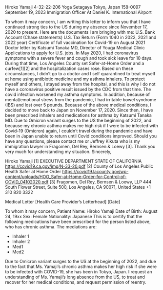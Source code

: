 Hiroko Yamaji 
4-32-22-206 Yoga Setagaya Tokyo, Japan 158-0097
September 19, 2023
Immigration Officer At Daniel K. International Airport


To whom it may concern, 
I am writing this letter to inform you that I have continued strong ties to the US during my absence since November 17, 2020 to present. Here are the documents I am bringing with me:
U.S. Bank Account (Chase statements)
U.S. Tax Return (Form 1040 in 2022, 2021 and 2022 year)
Certificate of full vaccination for Covid-19 on August 2021
Doctor letter by Katsumi Tanaka MD, Director of Youga Medical Clinic
Applications to apply for U.S. jobs. 
In May 2020, I had coronavirus symptoms with a severe fever and cough and took sick leave for 10 days. During that time, Los Angeles County set Safer-at-Home Order and a curfew[1][2] and the hospitalization cases rose. Based on these circumstances, I didn’t go to a doctor and I self quarantined to treat myself at home using antibiotic medicine and my asthma inhalers. To protect myself and others, I stayed away from the hospital, and this is why I do not have a coronavirus positive result issued by the CDC from that time. The covid infection worsened my asthma symptoms. In addition, because of mental/emotional stress from the pandemic, I had irritable bowel syndrome (IBS) and lost over 5 pounds. 
Because of the above medical conditions, I decided to move back to Japan on November 17, 2020. Since then, I have been prescribed inhalers and medications for asthma by Katsumi Tanaka MD.
Due to Omicron variant surges to the US the beginning of 2022, and because my chronic asthma makes me high risk if I were to be infected with Covid-19 (Omicron) again, I couldn’t travel during the pandemic and have been in Japan unable to return until Covid conditions improved. 
Should you have any questions, please contact me or Jeffrey Kikuta who is my immigration lawyer in Fragomen, Del Rey, Bernsen & Loewy [3]. Thank you very much for understanding my situation. 
Sincerely,


Hiroko Yamaji
[1] EXECUTIVE DEPARTMENT STATE OF CALIFORNIA https://covid19.ca.gov/img/N-33-20.pdf
[2] County of Los Angeles Public Health Safer at Home Order https://covid19.lacounty.gov/wp-content/uploads/HOO_Safer-at-Home-Order-for-Control-of-COVID_04102020.pdf 
[3] Fragomen, Del Rey, Bernsen & Loewy, LLP 444 South Flower Street, Suite 500, Los Angeles, CA 90071, United States +1 310 820 3322 
























Medical Letter
[Health Care Provider’s Letterhead]
[Date]


To whom it may concern,
Patient Name: Hiroko Yamaji
Date of Birth: August 24, 19xx
Sex: Female
Nationality: Japanese
This is to certify that the following medications have been prescribed for the person listed above, who has chronic asthma. The mediations are:
-	Inhaler 1
-	Inhaler 2
-	Med1
-	Med2


Due to Omicron variant surges to the US at the beginning of 2022, and due to the fact that Ms. Yamaji’s chronic asthma makes her high risk if she were to be infected with COVID-19, she has been in Tokyo, Japan. I request an understanding of Ms. Yamaji’s long absence from the US, to treat and recover for her medical conditions, and request permission of reentry.


